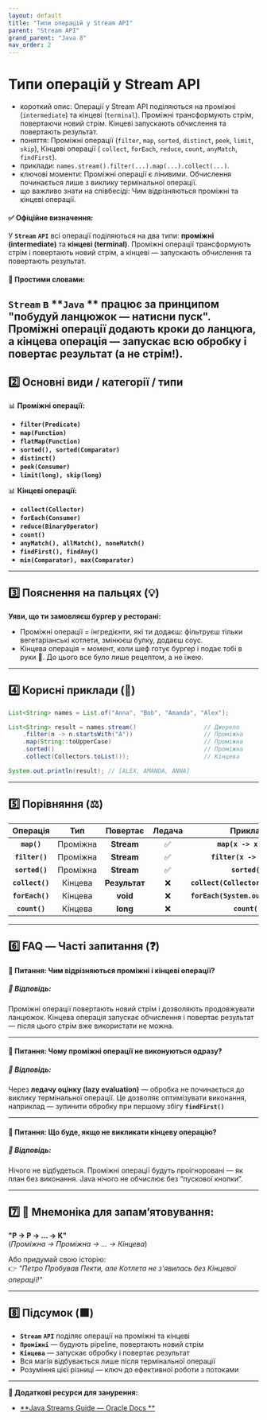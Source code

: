 ```yaml
---
layout: default
title: "Типи операцій у Stream API"
parent: "Stream API"
grand_parent: "Java 8"
nav_order: 2
---
```


# Типи операцій у Stream API

* короткий опис: Операції у Stream API поділяються на проміжні (`intermediate`) та кінцеві (`terminal`). Проміжні
  трансформують стрім, повертаючи новий стрім. Кінцеві запускають обчислення та повертають результат.
* поняття: Проміжні операції (`filter`, `map`, `sorted`, `distinct`, `peek`, `limit`, `skip`), Кінцеві операції (
  `collect`, `forEach`, `reduce`, `count`, `anyMatch`, `findFirst`).
* приклади: `names.stream().filter(...).map(...).collect(...)`.
* ключові моменти: Проміжні операції є лінивими. Обчислення починається лише з виклику термінальної операції.
* що важливо знати на співбесіді: Чим відрізняються проміжні та кінцеві операції.

#### **✅ Офіційне визначення:**

У **`Stream`** **`API`** всі операції поділяються на два типи: **проміжні (intermediate)** та **кінцеві (terminal)**.
Проміжні операції трансформують стрім і повертають новий стрім, а кінцеві — запускають обчислення та повертають
результат.

#### **🧠 Простими словами:**

**`Stream`** в **`Java`
** працює за принципом "побудуй ланцюжок — натисни пуск". Проміжні операції додають кроки до ланцюга, а кінцева операція — запускає всю обробку і повертає результат (а не стрім\!).
---

## **2️⃣ Основні види / категорії / типи**

📊 **Проміжні операції:**

* **`filter(Predicate)`**
* **`map(Function)`**
* **`flatMap(Function)`**
* **`sorted(), sorted(Comparator)`**
* **`distinct()`**
* **`peek(Consumer)`**
* **`limit(long), skip(long)`**

📊 **Кінцеві операції:**

* **`collect(Collector)`**
* **`forEach(Consumer)`**
* **`reduce(BinaryOperator)`**
* **`count()`**
* **`anyMatch(), allMatch(), noneMatch()`**
* **`findFirst(), findAny()`**
* **`min(Comparator), max(Comparator)`**

---

## **3️⃣ Пояснення на пальцях (💡)**

**Уяви, що ти замовляєш бургер у ресторані:**

* Проміжні операції \= інгредієнти, які ти додаєш: фільтруєш тільки вегетаріанські котлети, змінюєш булку, додаєш соус.
* Кінцева операція \= момент, коли шеф готує бургер і подає тобі в руки 🍔. До цього все було лише рецептом, а не їжею.

---

## **4️⃣ Корисні приклади (🧪)**


```java
List<String> names = List.of("Anna", "Bob", "Amanda", "Alex");

List<String> result = names.stream()                   // Джерело
    .filter(n -> n.startsWith("A"))                    // Проміжна
    .map(String::toUpperCase)                          // Проміжна
    .sorted()                                          // Проміжна
    .collect(Collectors.toList());                     // Кінцева

System.out.println(result); // [ALEX, AMANDA, ANNA]
```
---

## **5️⃣ Порівняння (⚖️)**

|    Операція     |   Тип    |   Повертає    | Ледача |              Приклад               |
|:---------------:|:--------:|:-------------:|:------:|:----------------------------------:|
|   **`map()`**   | Проміжна |  **Stream**   |   ✅    |       **`map(x -> x * 2)`**        |
| **`filter()`**  | Проміжна |  **Stream**   |   ✅    |      **`filter(x -> x > 5)`**      |
| **`sorted()`**  | Проміжна |  **Stream**   |   ✅    |           **`sorted()`**           |
| **`collect()`** | Кінцева  | **Результат** |   ❌    | **`collect(Collectors.toList())`** |
| **`forEach()`** | Кінцева  |   **void**    |   ❌    | **`forEach(System.out::println)`** |
|  **`count()`**  | Кінцева  |   **long**    |   ❌    |           **`count()`**            |

---

## **6️⃣ FAQ — Часті запитання (❓)**

#### **🔹 Питання: Чим відрізняються проміжні і кінцеві операції?**

##### **💬 Відповідь:**

Проміжні операції повертають новий стрім і дозволяють продовжувати ланцюжок. Кінцева операція запускає обчислення і
повертає результат — після цього стрім вже використати не можна.

---

#### **🔹 Питання: Чому проміжні операції не виконуються одразу?**

##### **💬 Відповідь:**

Через **ледачу оцінку (lazy evaluation)** — обробка не починається до виклику термінальної операції. Це дозволяє
оптимізувати виконання, наприклад — зупинити обробку при першому збігу **`findFirst()`**

---

#### **🔹 Питання: Що буде, якщо не викликати кінцеву операцію?**

##### **💬 Відповідь:**

Нічого не відбудеться. Проміжні операції будуть проігноровані — як план без виконання. Java нічого не обчислює без
“пускової кнопки”.

---

## **7️⃣ 🧠 Мнемоніка для запам’ятовування:**

**"P → P → ... → K"**  
(*Проміжна → Проміжна → ... → Кінцева*)

Або придумай свою історію:  
👉 *"Петро Пробував Пекти, але Котлета не з'явилась без Кінцевої операції\!"*

---

## **8️⃣ Підсумок (🟩)**

* **`Stream`** **`API`** поділяє операції на проміжні та кінцеві
* **`Проміжні`** — будують pipeline, повертають новий стрім
* **`Кінцева`** — запускає обробку і повертає результат
* Вся магія відбувається лише після термінальної операції
* Розуміння цієї різниці — ключ до ефективної роботи з потоками

---

**🔗 Додаткові ресурси для занурення:**

* [**Java Streams Guide — Oracle Docs
  **](https://docs.oracle.com/javase/8/docs/api/java/util/stream/package-summary.html)